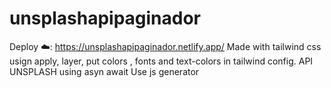# unsplashapipaginador
Deploy :cloud:: https://unsplashapipaginador.netlify.app/
Made with tailwind css usign apply, layer, put colors , fonts and text-colors in tailwind config.
API UNSPLASH using asyn await
Use js generator
